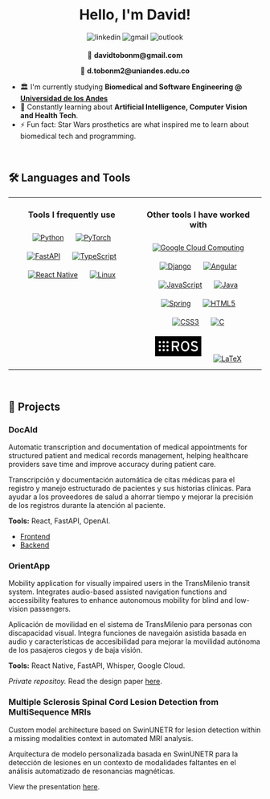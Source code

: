 
<h1 align="center">Hello, I'm David!</h1>

<div align="center">
<a style="text-decoration: none;" href="https://linkedin.com/in/davidtobonmolina" target="_blank">
<img src=https://img.shields.io/badge/linkedin-%230077B5.svg?style=for-the-badge&logo=linkedin&logoColor=white alt=linkedin style="margin-bottom: 5px;" />
</a>
<a style="text-decoration:none;" href="mailto:davidtobonm@gmail.com" target="_blank">
<img src=https://img.shields.io/badge/Gmail-D14836?style=for-the-badge&logo=gmail&logoColor=white alt=gmail style="margin-bottom: 5px;">
</a>
<a style="text-decoration:none;" href="mailto:d.tobonm2@uniandes.edu.co" target="_blank">
<img src=https://img.shields.io/badge/Microsoft_Outlook-0078D4?style=for-the-badge&logo=microsoft-outlook&logoColor=white alt=outlook style="margin-bottom: 5px;">
</a>
<p>📧 <b>davidtobonm@gmail.com</b></p>
<p>📧 <b>d.tobonm2@uniandes.edu.co</b> </p>
<!-- <a href="https://www.kaggle.com/davidtobonm " target="_blank">
<img src=https://img.shields.io/badge/kaggle-%2344BAE8.svg?&style=for-the-badge&logo=kaggle&logoColor=white alt=kaggle style="margin-bottom: 5px;" />
</a>  -->
</div> 

<!--<img src="https://media3.giphy.com/media/v1.Y2lkPTc5MGI3NjExMXBwbmpnbXdwYjF3MDJtM3FjZGw4OGRtaDU5ZGk0djR5dm16a3h5bCZlcD12MV9pbnRlcm5hbF9naWZfYnlfaWQmY3Q9Zw/Nx0rz3jtxtEre/giphy.webp" alt="hello there" align="right" height="" width="300" />  
-->
<div align="left">
<!-- <img src="https://rishavanand.github.io/static/images/greetings.gif" align="center" style="width: 100%" /> -->

<!-- - 🔭 I’m currently working on **[Multiple Sclerosis Spinal Cord Lesions Detection](https://github.com/sergiocanar/Ms-Multi-Spine)** -->
- 🏛️ I'm currently studying **Biomedical and Software Engineering @ [Universidad de los Andes](https://www.uniandes.edu.co/)**
- 🌱 Constantly learning about **Artificial Intelligence, Computer Vision and Health Tech**. 
- ⚡ Fun fact: Star Wars prosthetics are what inspired me to learn about biomedical tech and programming.
</div>

<br/> 

## 🛠️ Languages and Tools 

<div align="center">
<table><tr><td valign="top" width="50%">

<div align="center">  
<h3> Tools I frequently use </h3>
<a href="https://www.python.org/" target="_blank"><img style="margin: 10px" src="https://cdn.jsdelivr.net/gh/devicons/devicon/icons/python/python-original.svg" alt="Python" height="40" /></a>  
<a href="https://pytorch.org/" target="_blank"><img style="margin: 10px" src="https://profilinator.rishav.dev/skills-assets/pytorch-icon.svg" alt="PyTorch" height="40" /></a>
<a href="https://fastapi.tiangolo.com/" target="_blank"><img style="margin: 10px" src="https://icon.icepanel.io/Technology/svg/FastAPI.svg" alt="FastAPI" height="40"></a>
<a href="https://www.typescriptlang.org/" target="_blank"><img style="margin: 10px" src="https://profilinator.rishav.dev/skills-assets/typescript-original.svg" alt="TypeScript" height="40" /></a>
<a href="https://reactnative.dev/" target="_blank"><img style="margin: 10px" src="https://www.svgrepo.com/show/452092/react.svg" alt="React Native" height="40" /></a>
<a href="https://www.linux.org/" target="_blank"><img style="margin: 10px" src="https://profilinator.rishav.dev/skills-assets/linux-original.svg" alt="Linux" height="40" /></a>  
</div>
  

</td><td valign="top" width="50%">

<div align="center">  
<h3> Other tools I have worked with </h3>
<a href="https://cloud.google.com/" target="_blank"><img style="margin: 10px" src="https://www.svgrepo.com/show/448223/gcp.svg" alt="Google Cloud Computing" height="40" /></a>
<a href="https://www.djangoproject.com/" target="_blank"><img style="margin: 10px" src="https://www.svgrepo.com/show/353657/django-icon.svg" alt="Django" height="40" /></a> 
<a href="https://angular.io" target="_blank"><img style="margin: 10px" src="https://cdn.simpleicons.org/angular/DD0031" alt="Angular" height="40" /></a>
<a href="https://www.javascript.com/" target="_blank"><img style="margin: 10px" src="https://profilinator.rishav.dev/skills-assets/javascript-original.svg" alt="JavaScript" height="40" /></a>  
<a href="https://www.java.com/" target="_blank"><img style="margin: 10px" src="https://profilinator.rishav.dev/skills-assets/java-original-wordmark.svg" alt="Java" height="40" /></a>
<a href="https://spring.io/" target="_blank"><img style="margin: 10px" src="https://profilinator.rishav.dev/skills-assets/springio-icon.svg" alt="Spring" height="40" /></a>
<a href="https://en.wikipedia.org/wiki/HTML5" target="_blank"><img style="margin: 10px" src="https://cdn.jsdelivr.net/gh/devicons/devicon/icons/html5/html5-original.svg" alt="HTML5" height="40" /></a>  
<a href="https://www.w3schools.com/css/" target="_blank"><img style="margin: 10px" src="https://cdn.jsdelivr.net/gh/devicons/devicon/icons/css3/css3-original.svg" alt="CSS3" height="40" /></a>  
<a href="https://www.cprogramming.com/" target="_blank"><img style="margin: 10px" src="https://profilinator.rishav.dev/skills-assets/c-original.svg" alt="C" height="40" /></a>  
<a href="https://www.ros.org/" target="_blank"><img style="margin: 10px" src="ros.png" alt="ROS" height="40" /></a>  
<a href="https://www.latex-project.org/" target="_blank"><img style="margin: 10px" src="https://profilinator.rishav.dev/skills-assets/latex.png" alt="LaTeX" height="40" /></a>
</div>

</td></tr></table>  
</div>


<br/> 

## 🌠 Projects
<div align="left">

### DocAId

Automatic transcription and documentation of medical appointments for structured patient and medical records management, helping healthcare providers save time and improve accuracy during patient care.

Transcripción y documentación automática de citas médicas para el registro y manejo estructurado de pacientes y sus historias clínicas. Para ayudar a los proveedores de salud a ahorrar tiempo y mejorar la precisión de los registros durante la atención al paciente.

**Tools:** React, FastAPI, OpenAI.
* <a href="https://github.com/DavidTobonIBIO/docaid-frontend" target="_blank">Frontend</a>
* <a href="https://github.com/DavidTobonIBIO/docaid-backend" target="_blank">Backend</a>

### OrientApp

Mobility application for visually impaired users in the TransMilenio transit system. Integrates audio-based assisted navigation functions and accessibility features to enhance autonomous mobility for blind and low-vision passengers.

Aplicación de movilidad en el sistema de TransMilenio para personas con discapacidad visual. Integra funciones de navegaión asistida basada en audio y características de accesibilidad para mejorar la movilidad autónoma de los pasajeros ciegos y de baja visión.

**Tools:** React Native, FastAPI, Whisper, Google Cloud.

*Private repositoy.*
Read the design paper [here](https://docs.google.com/document/d/1OYVWeQkz6W3IeGBgsOqhXkaOp2-UGgBGOfZ1uhSQuY8/edit?usp=sharing).

### Multiple Sclerosis Spinal Cord Lesion Detection from MultiSequence MRIs

Custom model architecture based on SwinUNETR for lesion detection within a missing modalities context in automated MRI analysis.

Arquitectura de modelo personalizada basada en SwinUNETR para la detección de lesiones en un contexto de modalidades faltantes en el análisis automatizado de resonancias magnéticas.

View the presentation [here](https://1drv.ms/p/c/12f3b0542173b6d4/Ec6b-ytWOwhMgfLSLih5WHcBzlfHAOOgYbDpc3Z2lIHeiA?e=xvvw7d).

</div>

<!-- <div align="center">
<img src="https://komarev.com/ghpvc/?username=DavidTobonIBIO&&style=flat-square" align="center" />
</div>   -->

<br />
